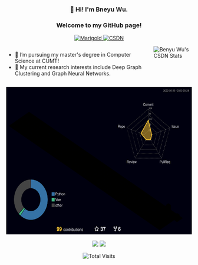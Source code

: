 <h3><p align="center" >👋 Hi! I'm Bneyu Wu.</p> </h3>

<h3><p align="center">Welcome to my GitHub page!</p></h3>

<p align="center"> 
    <a href="https://www.marigold.website" target="_blank">
        <img src="https://img.shields.io/badge/Homepage-Marigold-brightgreen" alt="Marigold">
    </a> <a href="https://blog.csdn.net/weixin_46334596?type=blog" target="_blank">
        <img src="https://img.shields.io/badge/CSDN-%E5%B0%8F%E5%90%B4%E4%B8%8D%E4%BC%9A%E6%95%B2%E4%BB%A3%E7%A0%81%E5%90%A7-red" alt="CSDN">
    </a>
</p>

<div style="display: flex; align-items: flex-start;">
    <ul style="margin-right: 20px;">
        <li>🔭 I’m pursuing my master's degree in Computer Science at CUMT!</li>
        <li>🌱 My current research interests include Deep Graph Clustering and Graph Neural Networks.</li>
    </ul>
    <img src="https://stats.justsong.cn/api/csdn?id=weixin_46334596&theme=radical" alt="Benyu Wu's CSDN Stats"/>
</div>

<p align="center">
    <img src="./profile-3d-contrib/profile-night-rainbow.svg" height=400>
</p>



 

<p align="center">
        <img width="10%" src="https://www.vectorlogo.zone/logos/java/java-ar21.svg">
        <img width="10%" src="https://www.vectorlogo.zone/logos/python/python-ar21.svg">
</p>

<div align="center">
    <img src="https://profile-counter.glitch.me/Marigoldwu/count.svg" alt="Total Visits" />
</div>


